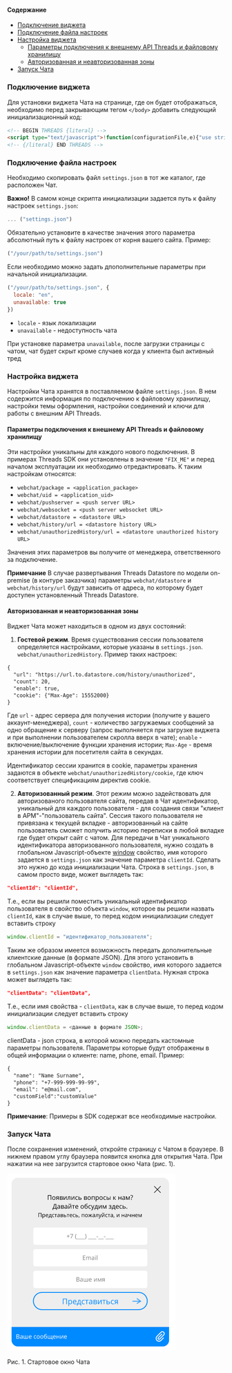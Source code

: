 #### Содержание
* [Подключение виджета](#подключение-виджета)
* [Подключение файла настроек](#подключение-файла-настроек)
* [Настройка виджета](#настройка-виджета)
	* [Параметры подключения к внешнему API Threads и файловому хранилищу](#параметры-подключения-к-внешнему-api-threads-и-файловому-хранилищу)
	* [Авторизованная и неавторизованная зоны](#авторизованная-и-неавторизованная-зоны)
* [Запуск Чата](#запуск-чата)

### Подключение виджета 

Для установки виджета Чата на странице, где он будет отображаться, необходимо перед закрывающим тегом `</body>` добавить следующий инициализационный код:

```html
<!-- BEGIN THREADS {literal} -->
<script type="text/javascript">!function(configurationFile,e){"use strict";configurationFile=configurationFile||"/settings.json";var t=window,a=document;t.ThreadsWidget={isDummy:!0},["hideInvite","version","commitHash","showChat","hideChat","onHideChat","onScenarios","onLoad"].forEach(function(e){t.ThreadsWidget[e]=function(a){var n,i,o;n=e,i=a,o=setInterval(function(){t.ThreadsWidget&&!t.ThreadsWidget.isDummy&&(clearInterval(o),t.ThreadsWidget[n]&&t.ThreadsWidget[n](i))},100)}});var n,i=(n=new XMLHttpRequest,function(e,t,a,i){n.onreadystatechange=function(){if(4===n.readyState)if(200===this.status)a(n.response);else{if("function"!=typeof i)throw new Error(n.response);i(n)}},n.open(e,t),n.send()});function o(t){t.webchat&&(t.webchat.filename=t.filename),t.style&&(t.webchat.style=t.style),e&&"string"==typeof e&&(t.webchat.currentLocale=e),e&&"object"==typeof e&&(e.locale&&"string"==typeof e.locale&&(t.webchat.currentLocale=e.locale),e.unavailable&&"boolean"==typeof e.unavailable&&(t.webchat.isUnavailableOnStart=e.unavailable));try{sessionStorage.setItem("__threadsWidget",JSON.stringify(t.webchat))}catch(e){window.__threadsWidget=JSON.stringify(t.webchat)}if(t.filename){var n=a.createElement("script");n.type="text/javascript",n.async=!0,n.src=t.filename;var i=a.getElementsByTagName("script")[0];i?i.parentNode.insertBefore(n,i):a.body.appendChild(n)}else console&&console.error("Invalid bundle")}function s(){i("GET",configurationFile+"?rnd="+Math.random(),function(e){var t=JSON.parse(e);o(t)})}"complete"===a.readyState?s():t.attachEvent?t.attachEvent("onload",s):t.addEventListener("load",s,!1)}("settings.json",{});</script>
<!-- {/literal} END THREADS -->
```

### Подключение файла настроек

Необходимо скопировать файл `settings.json` в тот же каталог, где расположен Чат. 

**Важно!**
В самом конце скрипта инициализации задается путь к файлу настроек `settings.json`:

```js
... ("settings.json")
```  

Обязательно установите в качестве значения этого параметра абсолютный путь к файлу настроек от корня вашего сайта. Пример:

```js
("/your/path/to/settings.json")
```  

Если необходимо можно задать дпополнительные параметры при начальной инициализации.

```js
("/your/path/to/settings.json", {
  locale: "en",
  unavailable: true
})
```  
* `locale` - язык локализации
* `unavailable` - недоступность чата

При установке параметра `unavailable`, после загрузки страницы с чатом, чат будет скрыт кроме случаев когда у клиента был активный тред


### Настройка виджета

Настройки Чата хранятся в поставляемом файле `settings.json`. В нем содержится информация по подключению к файловому хранилищу, настройки темы оформления, настройки соединений и ключи для работы с внешним API Threads.

#### Параметры подключения к внешнему API Threads и файловому хранилищу

Эти настройки уникальны для каждого нового подключения. В примерах Threads SDK они установлены в значение `"FIX_ME"` и перед началом эксплуатации их необходимо отредактировать. К таким настройкам относятся:
       
* `webchat/package = <application_package>`
* `webchat/uid = <application_uid>`
* `webchat/pushserver = <push server URL>`
* `webchat/websocket = <push server websocket URL>`
* `webchat/datastore = <datastore URL>`
* `webchat/history/url = <datastore history URL>`
* `webchat/unauthorizedHistory/url = <datastore unauthorized history URL>`


Значения этих параметров вы получите от менеджера, ответственного за подключение. 

**Примечание** В случае развертывания Threads Datastore по модели on-premise (в контуре заказчика) параметры `webchat/datastore` и `webchat/history/url` будут зависить от адреса, по которому будет доступен установленный Threads Datastore.

#### Авторизованная и неавторизованная зоны

Виджет Чата может находиться в одном из двух состояний:

1. **Гостевой режим**. Время существования сессии пользователя определяется настройками, которые указаны в `settings.json`. `webchat/unauthorizedHistory`. Пример таких настроек: 
```
{
  "url": "https://url.to.datastore.com/history/unauthorized",
  "count": 20,
  "enable": true,
  "cookie": {"Max-Age": 15552000}
}
```
Где `url` - адрес сервера для получения истории (получите у вашего аккаунт-менеджера),
`count` - количество загружаемых сообщений за одно обращение к серверу  (запрос выполняется при загрузке виджета и при выполнении пользователем скролла вверх в чате);
`enable` - включение/выключение функции хранения истории;
`Max-Age` - время хранения истории для посетителя сайта в секундах.

Идентификатор сессии хранится в cookie, параметры хранения задаются в объекте `webchat/unauthorizedHistory/cookie`, где ключ соответствует спецификациям директив cookie.

2. **Авторизованный режим**. Этот режим можно задействовать для авторизованого пользователя сайта, передав в Чат идентификатор, уникальный для каждого пользователя - для создания связи "клиент в АРМ"-"пользователь сайта". Сессия такого пользователя не привязана к текущей вкладке - авторизованный на сайте пользователь сможет получить историю переписки в любой вкладке где будет открыт сайт с чатом. Для передачи в Чат уникального идентификатора авторизованного пользователя, нужно создать в глобальном Javascript-объекте [window](https://developer.mozilla.org/ru/docs/Web/API/Window) свойство, имя которого задается в `settings.json` как значение параметра `clientId`. Сделать это нужно до кода инициализации Чата. Строка в `settings.json`, в самом просто виде, может выглядеть так:

```json
"clientId": "clientId",
```

Т.е., если вы решили поместить уникальный идентификатор пользователя в свойство объекта `window`, которое вы решили назвать `clientId`, как в случае выше, то перед кодом инициализации следует вставить строку

```js
window.clientId = "идентификатор_пользователя";
```

Таким же образом имеется возможность передать дополнительные клиентские данные (в формате JSON). Для этого установить в глобальном Javascript-объекте `window` свойство, имя которого задается в `settings.json` как значение параметра `clientData`. Нужная строка может выглядеть так:

```json
"clientData": "clientData",
```

Т.е., если имя свойства - `clientData`, как в случае выше, то перед кодом инициализации следует вставить строку

```js
window.clientData = <данные в формате JSON>;
```

clientData - json строка, в которой можно передать кастомные параметры пользователя. Параметры которые будут отображены в общей информации о клиенте: name, phone, email. Пример:
```
{
  "name": "Name Surname",
  "phone": "+7-999-999-99-99",
  "email": "e@mail.com",
  "customField":"customValue"
}
```

**Примечание**: Примеры в SDK содержат все необходимые настройки.

### Запуск Чата

После сохранения изменений, откройте страницу с Чатом в браузере. В нижнем правом углу браузера 
появится кнопка для открытия Чата. При нажатии на нее загрузится стартовое окно Чата (рис. 1).

![Рис. 1. Стартовое окно Чата](assets/ru/welcome.png)

Рис. 1. Стартовое окно Чата

